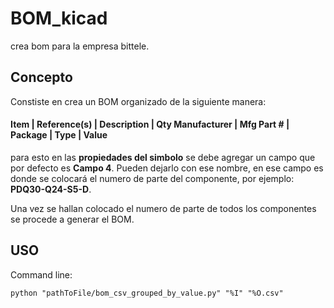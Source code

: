 # BOM_kicad
crea bom para la empresa bittele.

## Concepto
Constiste en crea un BOM organizado de la siguiente manera:

#### Item | Reference(s) | Description | Qty Manufacturer | Mfg Part # | Package | Type | Value 

para esto en las __propiedades del simbolo__ se debe agregar un campo que por defecto es __Campo 4__. Pueden dejarlo con ese nombre, en ese campo es donde se colocará el numero de parte del componente, por ejemplo: __PDQ30-Q24-S5-D__.

Una vez se hallan colocado el numero de parte de todos los componentes se procede a generar el BOM.

## USO
Command line:
    
    python "pathToFile/bom_csv_grouped_by_value.py" "%I" "%O.csv"

